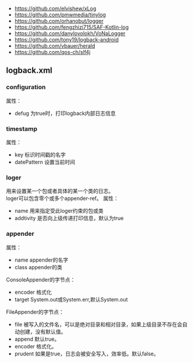 * https://github.com/elvishew/xLog
* https://github.com/pmwmedia/tinylog
* https://github.com/orhanobut/logger
* https://github.com/fengzhizi715/SAF-Kotlin-log
* https://github.com/danylovolokh/VoNaLogger
* https://github.com/tony19/logback-android
* https://github.com/vbauer/herald
* https://github.com/qos-ch/slf4j

## logback.xml
### configuration
属性：  
* defug 为true时，打印logback内部日志信息  
### timestamp
属性：  
* key 标识时间戳的名字  
* datePattern 设置当前时间  
### loger
用来设置某一个包或者具体的某一个类的日志。  
loger可以包含零个或多个appender-ref。
属性：  
* name 用来指定受此loger约束的包或类  
* addtivity 是否向上级传递打印信息，默认为true  
### appender
属性：  
* name appender的名字  
* class appender的类  

ConsoleAppender的字节点：  
* encoder 格式化  
* target System.out或System.err,默认System.out  

FileAppender的字节点：  
* file 被写入的文件名，可以是绝对目录和相对目录，如果上级目录不存在会自动创建，没有默认值。  
* append 默认true。
* encoder 格式化。
* prudent 如果是true，日志会被安全写入，效率低。默认false。
